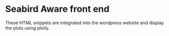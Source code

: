 # Seabird Aware front end

These HTML snippets are integrated into the wordpress website and display the plots using plotly.
